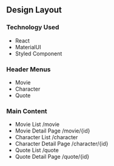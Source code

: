 ## Design Layout

### Technology Used
 - React
 - MaterialUI
 - Styled Component
 
### Header Menus
 - Movie
 - Character
 - Quote

### Main Content
 - Movie List /movie
 - Movie Detail Page /movie/{id}
 - Character List /character
 - Character Detail Page /character/{id}
 - Quote List /quote
 - Quote Detail Page /quote/{id}

 

